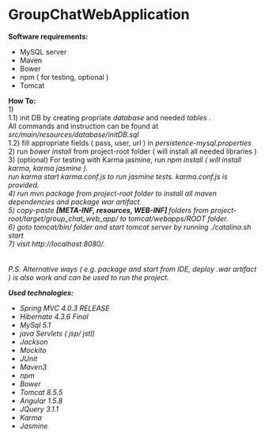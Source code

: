 # GroupChatWebApplication

<strong> Software requirements: </strong>
<ul>
<li>MySQL server</li>
<li>Maven</li>
<li>Bower</li>
<li>npm ( for testing, optional )</li>
<li>Tomcat</li>
</ul>

<strong> How To: </strong>
 <br/> 1)  <br/>
1.1) init DB by creating propriate <i> database </i> and needed <i> tables </i>. <br/>
All commands and instruction can be found at <i>src/main/resources/database/initDB.sql </i> <br/>
1.2) fill appropriate fields ( pass, user, url )  in <i> persistence-mysql.properties </i>   <br/>
2) run <i>bower install</i> from project-root folder ( will install all needed libraries ) <br/>
3) (optional) For testing with Karma jasmine, run <i> npm install <i> ( will install karma, karma jasmine ).<br/>
run <i> karma start karma.conf.js </i> to run jasmine tests. karma.conf.js is provided. <br/>
4) run <i> mvn package </i> from project-root folder to install all maven dependencies and package war artifact.  <br/>
5) copy-paste <strong> [META-INF, resources, WEB-INF] </strong> folders from  project-root/target/group_chat_web_app/ to tomcat/webapps/ROOT folder.  <br/>
6) goto <i>tomcat/bin/</i> folder and start tomcat server by running <i> ./catalina.sh start </i> <br/>
7) visit http://localhost:8080/.  <br/>
 <br/>
  <br/>
P.S. Alternative ways ( e.g. package and start from IDE, deploy .war artifact ) is also work and can be used to run the project.  <br/>

<strong> Used technologies: </strong>
<ul>
<li>Spring MVC 4.0.3 RELEASE</li>
<li>Hibernate 4.3.6 Final</li>
<li>MySql 5.1</li>
<li>java Servlets ( jsp/ jstl)</li>
<li>Jackson</li>
<li>Mockito</li>
<li>JUnit</li>
<li>Maven3</li>
<li>npm</li>
<li>Bower</li>
<li>Tomcat 8.5.5</li>
<li>Angular 1.5.8</li>
<li>JQuery 3.1.1</li>
<li>Karma</li>
<li>Jasmine</li>
</ul>
